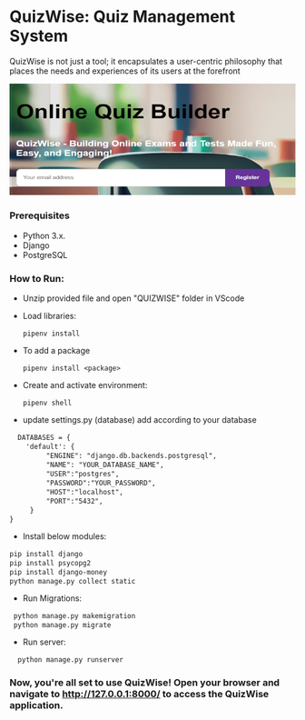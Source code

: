 # QuizWise: Quiz Management System

QuizWise is not just a tool; it encapsulates a user-centric philosophy that places the needs and experiences of its users at the forefront

![Alt text](image.png)

### Prerequisites

- Python 3.x.
- Django
- PostgreSQL

### How to Run:

- Unzip provided file and open "QUIZWISE" folder  in VScode
- Load libraries:
  ```
  pipenv install
  ```
- To add a package
  ```
  pipenv install <package>
  ```
- Create and activate environment:
  ```
  pipenv shell
  ```

- update settings.py (database) add according to your database

```
  DATABASES = {
    'default': {
         "ENGINE": "django.db.backends.postgresql",
         "NAME": "YOUR_DATABASE_NAME",
         "USER":"postgres",
         "PASSWORD":"YOUR_PASSWORD",
         "HOST":"localhost",
         "PORT":"5432",
     }
}
```

- Install below modules:
```
pip install django
pip install psycopg2
pip install django-money
python manage.py collect static
```` 
- Run Migrations:
 ```
  python manage.py makemigration
  python manage.py migrate
  ```
- Run server:
```
  python manage.py runserver
```
### Now, you're all set to use QuizWise! Open your browser and navigate to http://127.0.0.1:8000/ to access the QuizWise application.